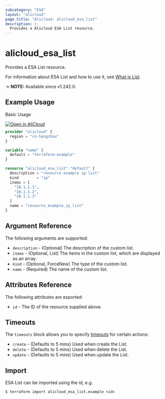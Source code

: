 ```yaml
---
subcategory: "ESA"
layout: "alicloud"
page_title: "Alicloud: alicloud_esa_list"
description: |-
  Provides a Alicloud ESA List resource.
---
```


# alicloud_esa_list

Provides a ESA List resource.



For information about ESA List and how to use it, see [What is List](https://www.alibabacloud.com/help/en/edge-security-acceleration/esa/user-guide/grouping).

-> **NOTE:** Available since v1.242.0.

## Example Usage

Basic Usage

<div style="display: block;margin-bottom: 40px;"><div class="oics-button" style="float: right;position: absolute;margin-bottom: 10px;">
  <a href="https://api.aliyun.com/terraform?resource=alicloud_esa_list&exampleId=6a2ccce9-8083-ef69-942d-1a157840249fa05a3fed&activeTab=example&spm=docs.r.esa_list.0.6a2ccce980&intl_lang=EN_US" target="_blank">
    <img alt="Open in AliCloud" src="https://img.alicdn.com/imgextra/i1/O1CN01hjjqXv1uYUlY56FyX_!!6000000006049-55-tps-254-36.svg" style="max-height: 44px; max-width: 100%;">
  </a>
</div></div>

```terraform
provider "alicloud" {
  region = "cn-hangzhou"
}

variable "name" {
  default = "terraform-example"
}

resource "alicloud_esa_list" "default" {
  description = "resource example ip list"
  kind        = "ip"
  items = [
    "10.1.1.1",
    "10.1.1.2",
    "10.1.1.3"
  ]
  name = "resource_example_ip_list"
}
```

## Argument Reference

The following arguments are supported:
* `description` - (Optional) The description of the custom list.
* `items` - (Optional, List) The items in the custom list, which are displayed as an array.
* `kind` - (Optional, ForceNew) The type of the custom list.
* `name` - (Required) The name of the custom list.

## Attributes Reference

The following attributes are exported:
* `id` - The ID of the resource supplied above.

## Timeouts

The `timeouts` block allows you to specify [timeouts](https://www.terraform.io/docs/configuration-0-11/resources.html#timeouts) for certain actions:
* `create` - (Defaults to 5 mins) Used when create the List.
* `delete` - (Defaults to 5 mins) Used when delete the List.
* `update` - (Defaults to 5 mins) Used when update the List.

## Import

ESA List can be imported using the id, e.g.

```shell
$ terraform import alicloud_esa_list.example <id>
```